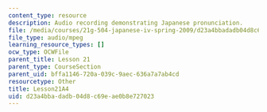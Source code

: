 ```yaml
---
content_type: resource
description: Audio recording demonstrating Japanese pronunciation.
file: /media/courses/21g-504-japanese-iv-spring-2009/d23a4bbadadb04d8c69eae0b8e727023_Lesson21A4.mp3
file_type: audio/mpeg
learning_resource_types: []
ocw_type: OCWFile
parent_title: Lesson 21
parent_type: CourseSection
parent_uid: bffa1146-720a-039c-9aec-636a7a7ab4cd
resourcetype: Other
title: Lesson21A4
uid: d23a4bba-dadb-04d8-c69e-ae0b8e727023
---
```

